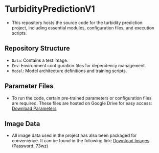 # TurbidityPredictionV1 
* This repository hosts the source code for the turbidity prediction project, including essential modules, configuration files, and execution scripts.  
## Repository Structure 
* `Data`: Contains a test image. 
* `Env`: Environment configuration files for dependency management. 
* `Model`: Model architecture definitions and training scripts.  
## Parameter Files 
* To run the code, certain pre-trained parameters or configuration files are required. These files are hosted on Google Drive for easy access:   [Download Parameters](https://drive.google.com/file/d/1ht3SP-F0uFsd86WunGbH4THGn1Nz-rAO/view?usp=drive_link])  
## Image Data 
* All image data used in the project has also been packaged for convenience. It can be found in the following link:   [Download Images](https://pan.baidu.com/s/1VxhzxRWb0J3yoBiIp4rdBQ?pwd=73wz) (Password: 73wz)
